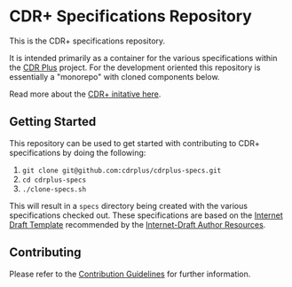 # CDR+ Specifications Repository

This is the CDR+ specifications repository. 

It is intended primarily as a container for the various specifications within the [CDR Plus](https://cdrplus.au) project.  For the development oriented this repository is essentially a "monorepo" with cloned components below.

Read more about the [CDR+ initative here](https://cdrplus.au).

## Getting Started

This repository can be used to get started with contributing to CDR+ specifications by doing the following:
1. `git clone git@github.com:cdrplus/cdrplus-specs.git`
2. `cd cdrplus-specs`
3. `./clone-specs.sh`

This will result in a `specs` directory being created with the various specifications checked out. These specifications are based on the [Internet Draft Template](https://github.com/martinthomson/internet-draft-template) recommended by the [Internet-Draft Author Resources](https://authors.ietf.org/en/home).

## Contributing

Please refer to the [Contribution Guidelines](https://cdrplus.au/docs/contribution-guidelines/) for further information.

